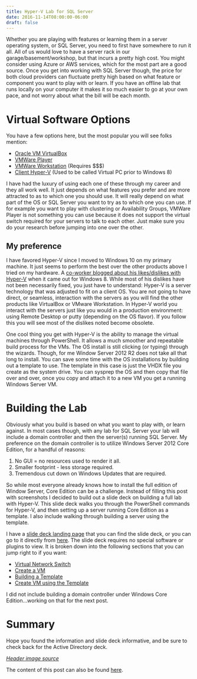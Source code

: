 ```yaml
---
title: Hyper-V Lab for SQL Server
date: 2016-11-14T08:00:00-06:00
draft: false
---
```


Whether you are playing with features or learning them in a server operating system, or SQL Server, you need to first have somewhere to run it all. All of us would love to have a server rack in our garage/basement/workshop, but that incurs a pretty high cost. You might consider using Azure or AWS services, which for the most part are a good source. Once you get into working with SQL Server though, the price for both cloud providers can fluctuate pretty high based on what feature or component you want to play with or learn. If you have an offline lab that runs locally on your computer it makes it so much easier to go at your own pace, and not worry about what the bill will be each month.

# Virtual Software Options

You have a few options here, but the most popular you will see folks mention:

- <a href="https://www.virtualbox.org/" target="_blank">Oracle VM VirtualBox</a>
- <a href="https://www.vmware.com/products/player/playerpro-evaluation.html" target="_blank">VMWare Player</a>
- <a href="https://www.vmware.com/products/workstation.html" target="_blank">VMWare Workstation</a> (Requires $$$)
- <a href="htts://technet.microsoft.com/en-us/library/hh857623.aspx" target="_blank">Client Hyper-V</a> (Used to be called Virtual PC prior to Windows 8)

I have had the luxury of using each one of these through my career and they all work well. It just depends on what features you prefer and are more attracted to as to which one you should use. It will really depend on what part of the OS or SQL Server you want to try as to which one you can use. If for example you want to play with clustering or Availability Groups, VMWare Player is not something you can use because it does not support the virtual switch required for your servers to talk to each other. Just make sure you do your research before jumping into one over the other.

## My preference

I have favored Hyper-V since I moved to Windows 10 on my primary machine. It just seems to perform the best over the other products above I tried on my hardware. A <a href="https://www.pythian.com/blog/update-on-home-learning-lab-hyper-v/" target="_blank">co-worker blogged about his likes/dislikes with Hyper-V</a> when it came out for Windows 8. While most of his dislikes have not been necessarily fixed, you just have to understand: Hyper-V is a server technology that was adjusted to fit on a client OS. You are not going to have direct, or seamless, interaction with the servers as you will find the other products like VirtualBox or VMware Workstation. In Hyper-V world you interact with the servers just like you would in a production environment: using Remote Desktop or putty (depending on the OS flavor). If you follow this you will see most of the dislikes noted become obsolete.

One cool thing you get with Hyper-V is the ability to manage the virtual machines through PowerShell. It allows a much smoother and repeatable build process for the VMs. The OS install is still clicking (or typing) through the wizards. Though, for me Window Server 2012 R2 does not take all that long to install. You can save some time with the OS installations by building out a template to use. The template in this case is just the VHDX file you create as the system drive. You can sysprep the OS and then copy that file over and over, once you copy and attach it to a new VM you get a running Windows Server VM.

# Building the Lab

Obviously what you build is based on what you want to play with, or learn against. In most cases though, with any lab for SQL Server your lab will include a domain controller and then the server(s) running SQL Server. My preference on the domain controller is to utilize Windows Server 2012 Core Edition, for a handful of reasons:

1. No GUI = no resources used to render it all.
2. Smaller footprint - less storage required.
3. Tremendous cut down on Windows Updates that are required.

So while most everyone already knows how to install the full edition of Window Server, Core Edition can be a challenge. Instead of filling this post with screenshots I decided to build out a slide deck on building a full lab with Hyper-V. This slide deck walks you through the PowerShell commands for Hyper-V, and then setting up a server running Core Edition as a template. I also include walking through building a server using the template.

I have a <a href="https://blog.wsmelton.info/slides" target="_blank">slide deck landing page</a> that you can find the slide deck, or you can go to it directly from <a href="https://blog.wsmelton.info/slides/hyper-v-lab-build" target="_blank">here</a>. The slide deck requires no special software or plugins to view. It is broken down into the following sections that you can jump right to if you want:

- <a href="https://blog.wsmelton.info/slides/hyper-v-lab-build/#/2" target="_blank">Virtual Network Switch</a>
- <a href="https://blog.wsmelton.info/slides/hyper-v-lab-build/#/6" target="_blank">Create a VM</a>
- <a href="https://blog.wsmelton.info/slides/hyper-v-lab-build/#/10" target="_blank">Building a Template</a>
- <a href="https://blog.wsmelton.info/slides/hyper-v-lab-build/#/16" target="_blank">Create VM using the Template</a>

I did not include building a domain controller under Windows Core Edition...working on that for the next post.

# Summary

Hope you found the information and slide deck informative, and be sure to check back for the Active Directory deck.

<i><a href="https://flic.kr/p/6gYLHR" target="_blank">Header image source</a></i>

The content of this post can also be found <a href="https://www.pythian.com/blog/hyper-v-lab-for-sql-server" target="_blank">here</a>.